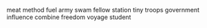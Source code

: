 meat method fuel army swam fellow station tiny troops government influence combine freedom voyage student
